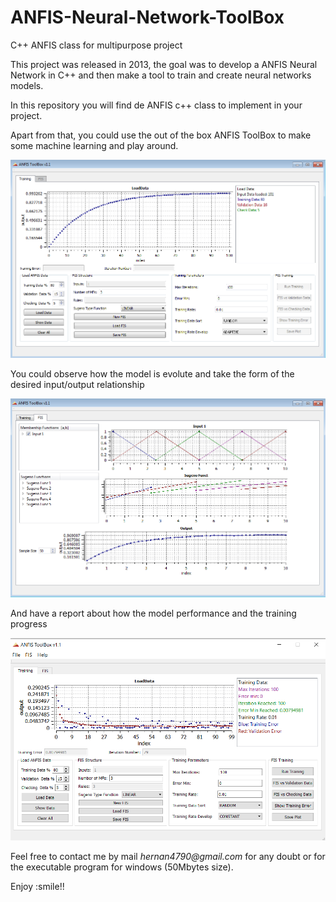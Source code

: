 # ANFIS-Neural-Network-ToolBox
C++ ANFIS  class for multipurpose project

This project was released in 2013, the goal was to develop a ANFIS Neural Network in C++ and then make a tool to train and create neural networks models.

In this repository you will find de ANFIS c++ class to implement in your project.

Apart from that, you could use the out of the box ANFIS ToolBox to make some machine learning and play around.

![ANFIS ToolBox](/images/load_data.png)

You could observe how the model is evolute and take the form of the desired input/output relationship

![ANFIS memberships](/images/anfis.png)

And have a report about how the model performance and the training progress

![ANFIS training](/images/training.png)

Feel free to contact me by mail _hernan4790@gmail.com_ for any doubt or for the executable program for windows (50Mbytes size).

Enjoy :smile!!
